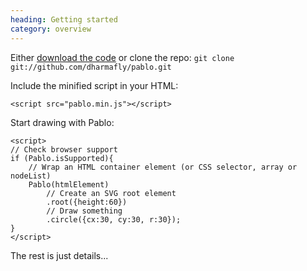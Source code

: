 ```yaml
--- 
heading: Getting started
category: overview
---
```



Either [download the code](#download) or clone the repo:
`git clone git://github.com/dharmafly/pablo.git`

Include the minified script in your HTML:

	<script src="pablo.min.js"></script>


Start drawing with Pablo:
	
	<script>
	// Check browser support
	if (Pablo.isSupported){
		// Wrap an HTML container element (or CSS selector, array or nodeList)
		Pablo(htmlElement)
			// Create an SVG root element
			.root({height:60})
			// Draw something
			.circle({cx:30, cy:30, r:30});
	}
	</script>

The rest is just details...